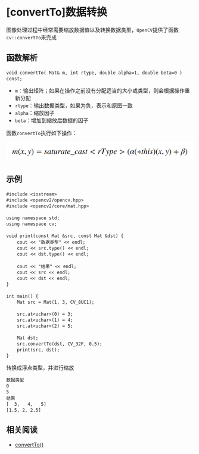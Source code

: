 
# [convertTo]数据转换

图像处理过程中经常需要缩放数据值以及转换数据类型，`OpenCV`提供了函数`cv::convertTo`来完成

## 函数解析

```
void convertTo( Mat& m, int rtype, double alpha=1, double beta=0 ) const;
```

* `m`：输出矩阵；如果在操作之前没有分配适当的大小或类型，则会根据操作重新分配
* `rtype`：输出数据类型，如果为负，表示和原图一致
* `alpha`：缩放因子
* `beta`：增加到缩放后数据的因子

函数`convertTo`执行如下操作：

![](./imgs/convert-to.png)

## 示例

```
#include <iostream>
#include <opencv2/opencv.hpp>
#include <opencv2/core/mat.hpp>

using namespace std;
using namespace cv;

void print(const Mat &src, const Mat &dst) {
    cout << "数据类型" << endl;
    cout << src.type() << endl;
    cout << dst.type() << endl;

    cout << "结果" << endl;
    cout << src << endl;
    cout << dst << endl;
}

int main() {
    Mat src = Mat(1, 3, CV_8UC1);

    src.at<uchar>(0) = 3;
    src.at<uchar>(1) = 4;
    src.at<uchar>(2) = 5;

    Mat dst;
    src.convertTo(dst, CV_32F, 0.5);
    print(src, dst);
}
```

转换成浮点类型，并进行缩放

```
数据类型
0
5
结果
[  3,   4,   5]
[1.5, 2, 2.5]
```

## 相关阅读

* [convertTo()](https://docs.opencv.org/4.1.0/d3/d63/classcv_1_1Mat.html#adf88c60c5b4980e05bb556080916978b)